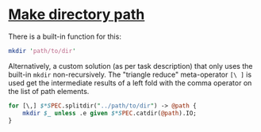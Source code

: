 [1]: https://rosettacode.org/wiki/Make_directory_path

# [Make directory path][1]





There is a built-in function for this:

```perl
mkdir 'path/to/dir'
```


Alternatively, a custom solution (as per task description) that only uses the built-in `mkdir` non-recursively. The "triangle reduce" meta-operator `[\ ]` is used get the intermediate results of a left fold with the comma operator on the list of path elements.

```perl
for [\,] $*SPEC.splitdir("../path/to/dir") -> @path {
    mkdir $_ unless .e given $*SPEC.catdir(@path).IO;
}
```
